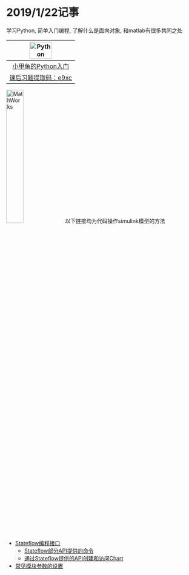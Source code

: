 2019/1/22记事
========
学习Python, 简单入门编程, 了解什么是面向对象, 和matlab有很多共同之处

|<img src="https://i2.hdslb.com/bfs/archive/9a8f816fdadd1b814c5ce51e7ead25319166eb92.jpg@320w_200h.webp" alt="Python" title="Python image" width="60%"/>|
|:-:|
|[小甲鱼的Python入门](https://www.bilibili.com/video/av4050443?from=search&seid=1496318060419049403"Python入门")|
|[课后习题提取码：e9xc](https://pan.baidu.com/s/1bXkNaveiYIFxelvIEN9G8g)| 
<img src="https://ww2.mathworks.cn/etc/designs/mathworks/img/pic-header-mathworks-logo.svg" title="MathWorks" width="30%"/>
以下链接均为代码操作simulink模型的方法

+ [Stateflow编程接口](https://ww2.mathworks.cn/help/stateflow/programmatic-manipulation.html)
  + [Stateflow部分API提供的命令](https://ww2.mathworks.cn/help/stateflow/api/quick-start-for-the-stateflow-api.html)
  + [通过Stateflow提供的API创建和访问Chart](https://ww2.mathworks.cn/help/stateflow/api/quick-start-for-the-stateflow-api.html)
+ [常见模块参数的设置](https://ww2.mathworks.cn/help/simulink/slref/block-specific-parameters.html#mw_c89fb247-a4eb-4a4f-bcc4-d27a68502cb4)
